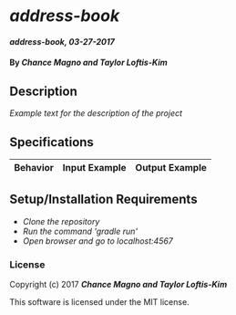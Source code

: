 # _address-book_

#### _address-book, 03-27-2017_

#### By _**Chance Magno and Taylor Loftis-Kim**_

## Description
_Example text for the description of the project_


## Specifications

| Behavior                   | Input Example     | Output Example    |
| -------------------------- | -----------------:| -----------------:|



## Setup/Installation Requirements

* _Clone the repository_
* _Run the command 'gradle run'_
* _Open browser and go to localhost:4567_


### License

Copyright (c) 2017 **_Chance Magno and Taylor Loftis-Kim_**

This software is licensed under the MIT license.
